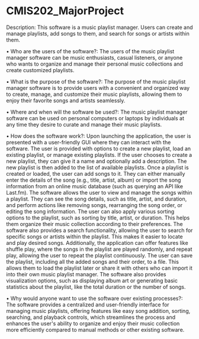 # CMIS202_MajorProject

Description: This software is a music playlist manager. Users can create and manage playlists, add songs to them, and search for songs or artists within them.

• Who are the users of the software?: The users of the music playlist manager software can be music enthusiasts, casual listeners, or anyone who wants to organize and manage their personal music collections and create customized playlists.

• What is the purpose of the software?: The purpose of the music playlist manager software is to provide users with a convenient and organized way to create, manage, and customize their music playlists, allowing them to enjoy their favorite songs and artists seamlessly.

• Where and when will the software be used?: The music playlist manager software can be used on personal computers or laptops by individuals at any time they desire to curate and manage their music playlists.

• How does the software work?: Upon launching the application, the user is presented with a user-friendly GUI where they can interact with the software.
The user is provided with options to create a new playlist, load an existing playlist, or manage existing playlists.
If the user chooses to create a new playlist, they can give it a name and optionally add a description.
The new playlist is then added to the list of available playlists.
Once a playlist is created or loaded, the user can add songs to it.
They can either manually enter the details of the song (e.g., title, artist, album) or import the song information from an online music database (such as querying an API like Last.fm).
The software allows the user to view and manage the songs within a playlist.
They can see the song details, such as title, artist, and duration, and perform actions like removing songs, rearranging the song order, or editing the song information.
The user can also apply various sorting options to the playlist, such as sorting by title, artist, or duration.
This helps them organize their music collection according to their preferences.
The software also provides a search functionality, allowing the user to search for specific songs or artists within the playlist. This makes it easier to locate and play desired songs.
Additionally, the application can offer features like shuffle play, where the songs in the playlist are played randomly, and repeat play, allowing the user to repeat the playlist continuously.
The user can save the playlist, including all the added songs and their order, to a file. This allows them to load the playlist later or share it with others who can import it into their own music playlist manager.
The software also provides visualization options, such as displaying album art or generating basic statistics about the playlist, like the total duration or the number of songs.

• Why would anyone want to use the software over existing processes?: The software provides a centralized and user-friendly interface for managing music playlists, offering features like easy song addition, sorting, searching, and playback controls, which streamlines the process and enhances the user's ability to organize and enjoy their music collection more efficiently compared to manual methods or other existing software.
